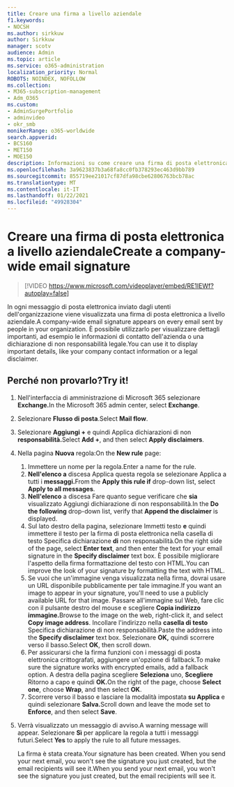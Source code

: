 ```yaml
---
title: Creare una firma a livello aziendale
f1.keywords:
- NOCSH
ms.author: sirkkuw
author: Sirkkuw
manager: scotv
audience: Admin
ms.topic: article
ms.service: o365-administration
localization_priority: Normal
ROBOTS: NOINDEX, NOFOLLOW
ms.collection:
- M365-subscription-management
- Adm_O365
ms.custom:
- AdminSurgePortfolio
- adminvideo
- okr_smb
monikerRange: o365-worldwide
search.appverid:
- BCS160
- MET150
- MOE150
description: Informazioni su come creare una firma di posta elettronica a livello aziendale.
ms.openlocfilehash: 3a9623837b3a68fa8cc0fb378293ec463d9bb789
ms.sourcegitcommit: 855719ee21017cf87dfa98cbe62806763bcb78ac
ms.translationtype: MT
ms.contentlocale: it-IT
ms.lasthandoff: 01/22/2021
ms.locfileid: "49928304"
---
```

# <a name="create-a-company-wide-email-signature"></a><span data-ttu-id="dadfd-103">Creare una firma di posta elettronica a livello aziendale</span><span class="sxs-lookup"><span data-stu-id="dadfd-103">Create a company-wide email signature</span></span>

> [!VIDEO https://www.microsoft.com/videoplayer/embed/RE1IEWf?autoplay=false]

<span data-ttu-id="dadfd-104">In ogni messaggio di posta elettronica inviato dagli utenti dell'organizzazione viene visualizzata una firma di posta elettronica a livello aziendale.</span><span class="sxs-lookup"><span data-stu-id="dadfd-104">A company-wide email signature appears on every email sent by people in your organization.</span></span> <span data-ttu-id="dadfd-105">È possibile utilizzarlo per visualizzare dettagli importanti, ad esempio le informazioni di contatto dell'azienda o una dichiarazione di non responsabilità legale.</span><span class="sxs-lookup"><span data-stu-id="dadfd-105">You can use it to display important details, like your company contact information or a legal disclaimer.</span></span> 

## <a name="try-it"></a><span data-ttu-id="dadfd-106">Perché non provarlo?</span><span class="sxs-lookup"><span data-stu-id="dadfd-106">Try it!</span></span>

1. <span data-ttu-id="dadfd-107">Nell'interfaccia di amministrazione di Microsoft 365 selezionare **Exchange.**</span><span class="sxs-lookup"><span data-stu-id="dadfd-107">In the Microsoft 365 admin center, select **Exchange**.</span></span>
1. <span data-ttu-id="dadfd-108">Selezionare **Flusso di posta**.</span><span class="sxs-lookup"><span data-stu-id="dadfd-108">Select **Mail flow**.</span></span>
1. <span data-ttu-id="dadfd-109">Selezionare **Aggiungi +** e quindi Applica dichiarazioni di non **responsabilità.**</span><span class="sxs-lookup"><span data-stu-id="dadfd-109">Select **Add +**, and then select **Apply disclaimers**.</span></span>
1. <span data-ttu-id="dadfd-110">Nella pagina **Nuova** regola:</span><span class="sxs-lookup"><span data-stu-id="dadfd-110">On the **New rule** page:</span></span>
    1. <span data-ttu-id="dadfd-111">Immettere un nome per la regola.</span><span class="sxs-lookup"><span data-stu-id="dadfd-111">Enter a name for the rule.</span></span>
    1. <span data-ttu-id="dadfd-112">**Nell'elenco a** discesa Applica questa regola se selezionare Applica a tutti i **messaggi.**</span><span class="sxs-lookup"><span data-stu-id="dadfd-112">From the **Apply this rule if** drop-down list, select **Apply to all messages**.</span></span>
    1. <span data-ttu-id="dadfd-113">**Nell'elenco** a discesa Fare quanto segue verificare che **sia** visualizzato Aggiungi dichiarazione di non responsabilità.</span><span class="sxs-lookup"><span data-stu-id="dadfd-113">In the **Do the following** drop-down list, verify that **Append the disclaimer** is displayed.</span></span>
    1. <span data-ttu-id="dadfd-114">Sul lato destro della pagina, selezionare Immetti testo **e** quindi immettere il testo per la firma di posta elettronica nella casella di testo Specifica dichiarazione **di** non responsabilità.</span><span class="sxs-lookup"><span data-stu-id="dadfd-114">On the right side of the page, select **Enter text**, and then enter the text for your email signature in the **Specify disclaimer** text box.</span></span> <span data-ttu-id="dadfd-115">È possibile migliorare l'aspetto della firma formattazione del testo con HTML.</span><span class="sxs-lookup"><span data-stu-id="dadfd-115">You can improve the look of your signature by formatting the text with HTML.</span></span>
    1. <span data-ttu-id="dadfd-116">Se vuoi che un'immagine venga visualizzata nella firma, dovrai usare un URL disponibile pubblicamente per tale immagine.</span><span class="sxs-lookup"><span data-stu-id="dadfd-116">If you want an image to appear in your signature, you'll need to use a publicly available URL for that image.</span></span> <span data-ttu-id="dadfd-117">Passare all'immagine sul Web, fare clic con il pulsante destro del mouse e scegliere **Copia indirizzo immagine.**</span><span class="sxs-lookup"><span data-stu-id="dadfd-117">Browse to the image on the web, right-click it, and select **Copy image address**.</span></span> <span data-ttu-id="dadfd-118">Incollare l'indirizzo nella **casella di testo** Specifica dichiarazione di non responsabilità.</span><span class="sxs-lookup"><span data-stu-id="dadfd-118">Paste the address into the **Specify disclaimer** text box.</span></span> <span data-ttu-id="dadfd-119">Selezionare **OK,** quindi scorrere verso il basso.</span><span class="sxs-lookup"><span data-stu-id="dadfd-119">Select **OK**, then scroll down.</span></span>
    1. <span data-ttu-id="dadfd-120">Per assicurarsi che la firma funzioni con i messaggi di posta elettronica crittografati, aggiungere un'opzione di fallback.</span><span class="sxs-lookup"><span data-stu-id="dadfd-120">To make sure the signature works with encrypted emails, add a fallback option.</span></span> <span data-ttu-id="dadfd-121">A destra della pagina scegliere **Seleziona** uno, **Scegliere** Ritorno a capo e quindi **OK.**</span><span class="sxs-lookup"><span data-stu-id="dadfd-121">On the right of the page, choose **Select one**, choose **Wrap**, and then select **OK**.</span></span>
    1. <span data-ttu-id="dadfd-122">Scorrere verso il basso e lasciare la modalità impostata **su Applica** e quindi selezionare **Salva.**</span><span class="sxs-lookup"><span data-stu-id="dadfd-122">Scroll down and leave the mode set to **Enforce**, and then select **Save**.</span></span>
1. <span data-ttu-id="dadfd-123">Verrà visualizzato un messaggio di avviso.</span><span class="sxs-lookup"><span data-stu-id="dadfd-123">A warning message will appear.</span></span> <span data-ttu-id="dadfd-124">Selezionare **Sì** per applicare la regola a tutti i messaggi futuri.</span><span class="sxs-lookup"><span data-stu-id="dadfd-124">Select **Yes** to apply the rule to all future messages.</span></span>

    <span data-ttu-id="dadfd-125">La firma è stata creata.</span><span class="sxs-lookup"><span data-stu-id="dadfd-125">Your signature has been created.</span></span> <span data-ttu-id="dadfd-126">When you send your next email, you won't see the signature you just created, but the email recipients will see it.</span><span class="sxs-lookup"><span data-stu-id="dadfd-126">When you send your next email, you won't see the signature you just created, but the email recipients will see it.</span></span>